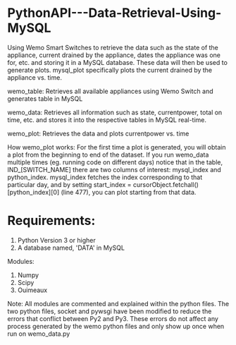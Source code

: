 # PythonAPI---Data-Retrieval-Using-MySQL

Using Wemo Smart Switches to retrieve the data such as the state of the appliance,
current drained by the appliance, dates the appliance was one for, etc. and storing
it in a MySQL database. These data will then be used to generate plots. mysql_plot
specifically plots the current drained by the appliance vs. time. 

wemo_table: Retrieves all available appliances using Wemo Switch and generates table
             in MySQL
             
wemo_data: Retrieves all information such as state, currentpower, total on time, etc.
            and stores it into the respective tables in MySQL real-time.
            
wemo_plot: Retrieves the data and plots currentpower vs. time

How wemo_plot works: For the first time a plot is generated, you will obtain a plot from the beginning to
end of the dataset. If you run wemo_data multiple times (eg. running code on different days) notice that 
in the table, IND\_[SWITCH_NAME] there are two columns of interest: mysql_index and python_index. mysql_index
fetches the index corresponding to that particular day, and by setting start_index = cursorObject.fetchall()[python_index][0] (line 477), you can plot starting from that data. 

# Requirements:
1) Python Version 3 or higher
2) A database named, 'DATA' in MySQL

Modules:
1) Numpy
2) Scipy
3) Ouimeaux

Note: All modules are commented and explained within the python files. The two python files, socket and
pywsgi have been modified to reduce the errors that conflict between Py2 and Py3. These errors do not
affect any process generated by the wemo python files and only show up once when run on wemo_data.py
